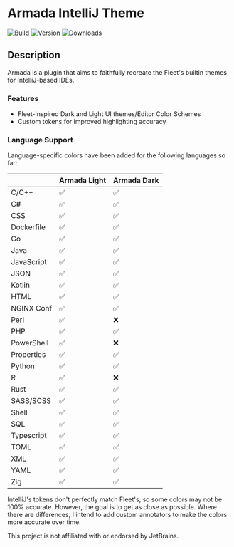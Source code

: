 # Armada IntelliJ Theme

![Build](https://github.com/DavidSeptimus/armada-theme-intellij-plugin/workflows/Build/badge.svg)
[![Version](https://img.shields.io/jetbrains/plugin/v/26844-armada-theme.svg)](https://plugins.jetbrains.com/plugin/26844-armada-theme)
[![Downloads](https://img.shields.io/jetbrains/plugin/d/26844-armada-theme.svg)](https://plugins.jetbrains.com/plugin/26844-armada-theme)

## Description

<!-- Plugin description -->
Armada is a plugin that aims to faithfully recreate the Fleet's builtin themes for IntelliJ-based IDEs.

### Features

- Fleet-inspired Dark and Light UI themes/Editor Color Schemes
- Custom tokens for improved highlighting accuracy

### Language Support

Language-specific colors have been added for the following languages so far:

|            | Armada Light | Armada Dark |
|------------|--------------|-------------|
| C/C++      | ✅            | ✅           |
| C#         | ✅            | ✅           |
| CSS        | ✅            | ✅           |
| Dockerfile | ✅            | ✅           |
| Go         | ✅            | ✅           |
| Java       | ✅            | ✅           |
| JavaScript | ✅            | ✅           |
| JSON       | ✅            | ✅           |
| Kotlin     | ✅            | ✅           |
| HTML       | ✅            | ✅           |
| NGINX Conf | ✅            | ✅           |
| Perl       | ✅            | ❌           |
| PHP        | ✅            | ✅           |
| PowerShell | ✅            | ❌           |
| Properties | ✅            | ✅           |
| Python     | ✅            | ✅           |
| R          | ✅            | ❌           |
| Rust       | ✅            | ✅           |
| SASS/SCSS  | ✅            | ✅           |
| Shell      | ✅            | ✅           |
| SQL        | ✅            | ✅           |
| Typescript | ✅            | ✅           |
| TOML       | ✅            | ✅           |
| XML        | ✅            | ✅           |
| YAML       | ✅            | ✅           |
| Zig        | ✅            | ✅           |

<!-- Plugin description end -->

IntelliJ's tokens don't perfectly match Fleet's, so some colors may not be 100% accurate. However, the goal is to get as
close as possible.
Where there are differences, I intend to add custom annotators to make the colors more accurate over time.

This project is not affiliated with or endorsed by JetBrains.

